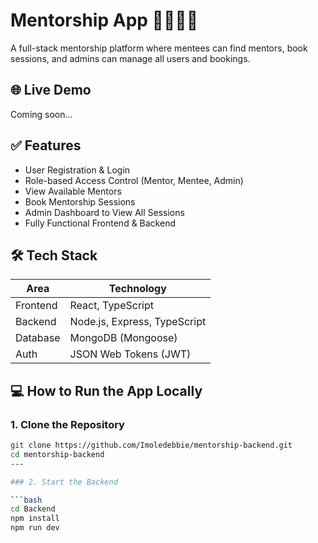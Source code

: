 # Mentorship App 👩‍🏫👨‍🎓

A full-stack mentorship platform where mentees can find mentors, book sessions, and admins can manage all users and bookings.

## 🌐 Live Demo

Coming soon...

## ✅ Features

- User Registration & Login
- Role-based Access Control (Mentor, Mentee, Admin)
- View Available Mentors
- Book Mentorship Sessions
- Admin Dashboard to View All Sessions
- Fully Functional Frontend & Backend

## 🛠️ Tech Stack

| Area      | Technology                |
|-----------|---------------------------|
| Frontend  | React, TypeScript         |
| Backend   | Node.js, Express, TypeScript |
| Database  | MongoDB (Mongoose)        |
| Auth      | JSON Web Tokens (JWT)     |

## 💻 How to Run the App Locally

### 1. Clone the Repository

```bash
git clone https://github.com/Imoledebbie/mentorship-backend.git
cd mentorship-backend
---

### 2. Start the Backend

```bash
cd Backend
npm install
npm run dev
